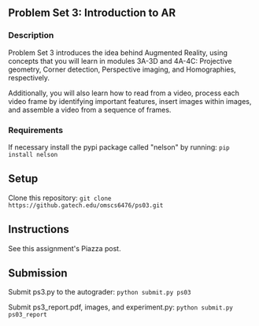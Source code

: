 ## Problem Set 3: Introduction to AR

### Description

Problem Set 3 introduces the idea behind Augmented Reality, using concepts that you will learn in modules 3A-3D and 4A-4C: Projective geometry, Corner detection, Perspective imaging, and Homographies, respectively.

Additionally, you will also learn how to read from a video, process each video frame by identifying important features, insert images within images, and assemble a video from a sequence of frames.

### Requirements

If necessary install the pypi package called "nelson" by running: `pip install nelson`

## Setup
Clone this repository:
`git clone https://github.gatech.edu/omscs6476/ps03.git`

## Instructions

See this assignment's Piazza post.

## Submission
Submit ps3.py to the autograder:
`python submit.py ps03`

Submit ps3_report.pdf, images, and experiment.py:
`python submit.py ps03_report`